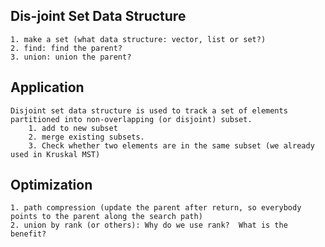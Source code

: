 
## Dis-joint Set Data Structure

    1. make a set (what data structure: vector, list or set?)
    2. find: find the parent?
    3. union: union the parent?

## Application

    Disjoint set data structure is used to track a set of elements partitioned into non-overlapping (or disjoint) subset.
        1. add to new subset
        2. merge existing subsets.
        3. Check whether two elements are in the same subset (we already used in Kruskal MST)

## Optimization

    1. path compression (update the parent after return, so everybody points to the parent along the search path) 
    2. union by rank (or others): Why do we use rank?  What is the benefit?
